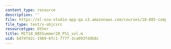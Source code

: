 ```yaml
---
content_type: resource
description: ''
file: https://ol-ocw-studio-app-qa.s3.amazonaws.com/courses/18-085-computational-science-and-engineering-i-summer-2020/bd74fd2c19896fc1777f3ca093fddb8c_MIT18_085Summer20_PS1_sol.m
file_type: text/x-objcsrc
resourcetype: Other
title: MIT18_085Summer20_PS1_sol.m
uid: bd74fd2c-1989-6fc1-777f-3ca093fddb8c
---
```

